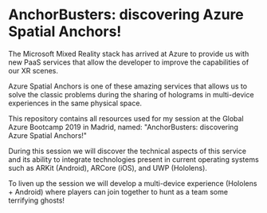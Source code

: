 # **AnchorBusters: discovering Azure Spatial Anchors!**

The Microsoft Mixed Reality stack has arrived at Azure to provide us with new PaaS services that allow the developer to improve the capabilities of our XR scenes.

Azure Spatial Anchors is one of these amazing services that allows us to solve the classic problems during the sharing of holograms in multi-device experiences in the same physical space.

This repository contains all resources used for my session at the Global Azure Bootcamp 2019 in Madrid, named: "AnchorBusters: discovering Azure Spatial Anchors!"

During this session we will discover the technical aspects of this service and its ability to integrate technologies present in current operating systems such as ARKit (Android), ARCore (iOS), and UWP (Hololens).

To liven up the session we will develop a multi-device experience (Hololens + Android) where players can join together to hunt as a team some terrifying ghosts!
